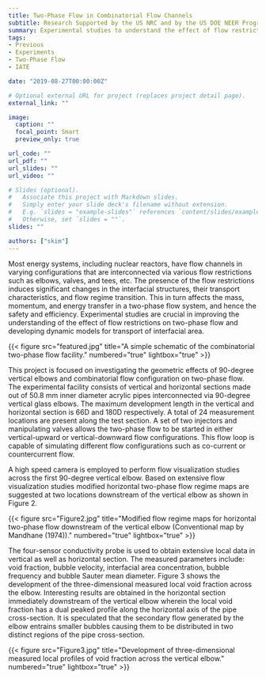 ```yaml
---
title: Two-Phase Flow in Combinatorial Flow Channels
subtitle: Research Supported by the US NRC and by the US DOE NEER Program
summary: Experimental studies to understand the effect of flow restrictions on two-phase flow and associated dynamic models.
tags:
- Previous
- Experiments
- Two-Phase Flow
- IATE

date: "2019-08-27T00:00:00Z"

# Optional external URL for project (replaces project detail page).
external_link: ""

image:
  caption: ""
  focal_point: Smart
  preview_only: true

url_code: ""
url_pdf: ""
url_slides: ""
url_video: ""

# Slides (optional).
#   Associate this project with Markdown slides.
#   Simply enter your slide deck's filename without extension.
#   E.g. `slides = "example-slides"` references `content/slides/example-slides.md`.
#   Otherwise, set `slides = ""`.
slides: ""

authors: ["skim"]
--- 
```


Most energy systems, including nuclear reactors, have flow channels in varying configurations that are interconnected via various flow restrictions such as elbows, valves, and tees, etc. The presence of the flow restrictions induces significant changes in the interfacial structures, their transport characteristics, and flow regime transition. This in turn affects the mass, momentum, and energy transfer in a two-phase flow system, and hence the safety and efficiency. Experimental studies are crucial in improving the understanding of the effect of flow restrictions on two-phase flow and developing dynamic models for transport of interfacial area.

{{< figure src="featured.jpg" title="A simple schematic of the combinatorial two-phase flow facility." numbered="true" lightbox="true" >}}

This project is focused on investigating the geometric effects of 90-degree vertical elbows and combinatorial flow configuration on two-phase flow. The experimental facility consists of vertical and horizontal sections made out of 50.8 mm inner diameter acrylic pipes interconnected via 90-degree vertical glass elbows. The maximum development length in the vertical and horizontal section is 66D and 180D respectively. A total of 24 measurement locations are present along the test section. A set of two injectors and manipulating valves allows the two-phase flow to be started in either vertical-upward or vertical-downward flow configurations. This flow loop is capable of simulating different flow configurations such as co-current or countercurrent flow. 

A high speed camera is employed to perform flow visualization studies across the first 90-degree vertical elbow. Based on extensive flow visualization studies modified horizontal two-phase flow regime maps are suggested at two locations downstream of the vertical elbow as shown in Figure 2.

{{< figure src="Figure2.jpg" title="Modified flow regime maps for horizontal two-phase flow downstream of the vertical elbow (Conventional map by Mandhane (1974))." numbered="true" lightbox="true" >}}

The four-sensor conductivity probe is used to obtain extensive local data in vertical as well as horizontal section. The measured parameters include: void fraction, bubble velocity, interfacial area concentration, bubble frequency and bubble Sauter mean diameter. Figure 3 shows the development of the three-dimensional measured local void fraction across the elbow. Interesting results are obtained in the horizontal section immediately downstream of the vertical elbow wherein the local void fraction has a dual peaked profile along the horizontal axis of the pipe cross-section. It is speculated that the secondary flow generated by the elbow entrains smaller bubbles causing them to be distributed in two distinct regions of the pipe cross-section.

{{< figure src="Figure3.jpg" title="Development of three-dimensional measured local profiles of void fraction across the vertical elbow." numbered="true" lightbox="true" >}}
